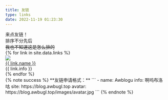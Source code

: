 ```yaml
---
title: 友链
type: links
date: 2022-11-19 01:23:30
---
```

<div class="links-content">
<div class="no-icon note warning">
<div class="link-info">来点友链！</div>
<div class="link-info">排序不分先后</div>
<div class="link-info"><del>我也不知道这是怎么排的</del></div></div>
<div class="link-navigation">
{% for link in site.data.links %}
<div class="card"><img class="ava nomediumzoom" src="{{ link.avatar }}"/>
<div class="card-header">
<div><a href="{{ link.site }}" target="_blank"> {{ link.name }}</a> </div>
<div class="info">{{ link.info }}</div>
</div>
</div>
{% endfor %}
</div>
{% note success %}
**友链申请格式：**
```
- name: Awblogu
  info: 啊呜布洛咕
  site: https://blog.awbugl.top
  avatar: https://blog.awbugl.top/images/avatar.jpg
```
{% endnote %}
